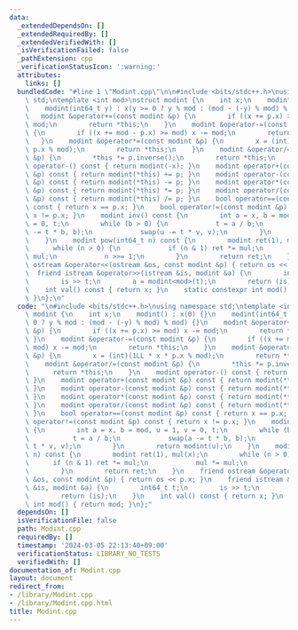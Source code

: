 ```yaml
---
data:
  _extendedDependsOn: []
  _extendedRequiredBy: []
  _extendedVerifiedWith: []
  _isVerificationFailed: false
  _pathExtension: cpp
  _verificationStatusIcon: ':warning:'
  attributes:
    links: []
  bundledCode: "#line 1 \"Modint.cpp\"\n\n#include <bits/stdc++.h>\nusing namespace\
    \ std;\ntemplate <int mod>\nstruct modint {\n    int x;\n    modint() : x(0) {}\n\
    \    modint(int64_t y) : x(y >= 0 ? y % mod : (mod - (-y) % mod) % mod) {}\n \
    \   modint &operator+=(const modint &p) {\n        if ((x += p.x) >= mod) x -=\
    \ mod;\n        return *this;\n    }\n    modint &operator-=(const modint &p)\
    \ {\n        if ((x += mod - p.x) >= mod) x -= mod;\n        return *this;\n \
    \   }\n    modint &operator*=(const modint &p) {\n        x = (int)(1LL * x *\
    \ p.x % mod);\n        return *this;\n    }\n    modint &operator/=(const modint\
    \ &p) {\n        *this *= p.inverse();\n        return *this;\n    }\n    modint\
    \ operator-() const { return modint(-x); }\n    modint operator+(const modint\
    \ &p) const { return modint(*this) += p; }\n    modint operator-(const modint\
    \ &p) const { return modint(*this) -= p; }\n    modint operator*(const modint\
    \ &p) const { return modint(*this) *= p; }\n    modint operator/(const modint\
    \ &p) const { return modint(*this) /= p; }\n    bool operator==(const modint &p)\
    \ const { return x == p.x; }\n    bool operator!=(const modint &p) const { return\
    \ x != p.x; }\n    modint inv() const {\n        int a = x, b = mod, u = 1, v\
    \ = 0, t;\n        while (b > 0) {\n            t = a / b;\n            swap(a\
    \ -= t * b, b);\n            swap(u -= t * v, v);\n        }\n        return modint(u);\n\
    \    }\n    modint pow(int64_t n) const {\n        modint ret(1), mul(x);\n  \
    \      while (n > 0) {\n            if (n & 1) ret *= mul;\n            mul *=\
    \ mul;\n            n >>= 1;\n        }\n        return ret;\n    }\n    friend\
    \ ostream &operator<<(ostream &os, const modint &p) { return os << p.x; }\n  \
    \  friend istream &operator>>(istream &is, modint &a) {\n        int64_t t;\n\
    \        is >> t;\n        a = modint<mod>(t);\n        return (is);\n    }\n\
    \    int val() const { return x; }\n    static constexpr int mod() { return mod;\
    \ }\n};\n"
  code: "\n#include <bits/stdc++.h>\nusing namespace std;\ntemplate <int mod>\nstruct\
    \ modint {\n    int x;\n    modint() : x(0) {}\n    modint(int64_t y) : x(y >=\
    \ 0 ? y % mod : (mod - (-y) % mod) % mod) {}\n    modint &operator+=(const modint\
    \ &p) {\n        if ((x += p.x) >= mod) x -= mod;\n        return *this;\n   \
    \ }\n    modint &operator-=(const modint &p) {\n        if ((x += mod - p.x) >=\
    \ mod) x -= mod;\n        return *this;\n    }\n    modint &operator*=(const modint\
    \ &p) {\n        x = (int)(1LL * x * p.x % mod);\n        return *this;\n    }\n\
    \    modint &operator/=(const modint &p) {\n        *this *= p.inverse();\n  \
    \      return *this;\n    }\n    modint operator-() const { return modint(-x);\
    \ }\n    modint operator+(const modint &p) const { return modint(*this) += p;\
    \ }\n    modint operator-(const modint &p) const { return modint(*this) -= p;\
    \ }\n    modint operator*(const modint &p) const { return modint(*this) *= p;\
    \ }\n    modint operator/(const modint &p) const { return modint(*this) /= p;\
    \ }\n    bool operator==(const modint &p) const { return x == p.x; }\n    bool\
    \ operator!=(const modint &p) const { return x != p.x; }\n    modint inv() const\
    \ {\n        int a = x, b = mod, u = 1, v = 0, t;\n        while (b > 0) {\n \
    \           t = a / b;\n            swap(a -= t * b, b);\n            swap(u -=\
    \ t * v, v);\n        }\n        return modint(u);\n    }\n    modint pow(int64_t\
    \ n) const {\n        modint ret(1), mul(x);\n        while (n > 0) {\n      \
    \      if (n & 1) ret *= mul;\n            mul *= mul;\n            n >>= 1;\n\
    \        }\n        return ret;\n    }\n    friend ostream &operator<<(ostream\
    \ &os, const modint &p) { return os << p.x; }\n    friend istream &operator>>(istream\
    \ &is, modint &a) {\n        int64_t t;\n        is >> t;\n        a = modint<mod>(t);\n\
    \        return (is);\n    }\n    int val() const { return x; }\n    static constexpr\
    \ int mod() { return mod; }\n};"
  dependsOn: []
  isVerificationFile: false
  path: Modint.cpp
  requiredBy: []
  timestamp: '2024-03-05 22:13:40+09:00'
  verificationStatus: LIBRARY_NO_TESTS
  verifiedWith: []
documentation_of: Modint.cpp
layout: document
redirect_from:
- /library/Modint.cpp
- /library/Modint.cpp.html
title: Modint.cpp
---
```

